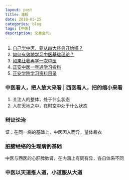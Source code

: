 ```yaml
---
layout: post
title: 潘毅
date: 2018-05-25
categories: blog
tags: [中医]
description: 文章金句。
---
```



1. [自己学中医，要从四大经典开始吗？](http://3g.163.com/dy/article/D4Q8F1O00514K3KR.html)
2. [如何有效地学习中医基础理论？](http://www.360doc.cn/article/26469483_719186003.html)
3. [如果让我再学一次中医](https://www.zhinuo.space/article/70acd6e0.html)
4. [正安中医一年通学习资料](http://www.360doc.com/content/16/0521/13/4310195_561050165.shtml)
5. [正安学院学习资料目录](http://www.360doc.com/content/16/0518/22/4310195_560284743.shtml)




### 中医看人，把人放大来看 | 西医看人，把的缩小来看
1. 关注人的整体，处于什么状态
2. 人在天地之中，在时空中处于什么状态

### 辩证论治
证：在同一病的基础上，中医因人而异，量体裁衣

### 脏腑经络的生理病例基础
中医与西医的心肝脾肺肾，在内涵上有同有异，各自体系不同

### 中医以天道推人道，小道服从大道

